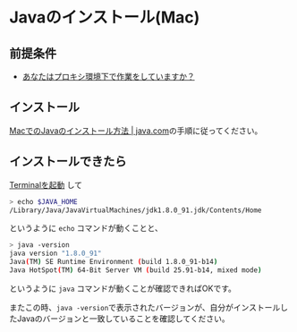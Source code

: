 # Javaのインストール(Mac)

## 前提条件

* [あなたはプロキシ環境下で作業をしていますか？](preparationForMac.md#自分がプロキシ環境下にいるか知っておく)

## インストール

[MacでのJavaのインストール方法 | java.com](https://java.com/ja/download/help/mac_install.xml)の手順に従ってください。

## インストールできたら

[Terminalを起動](tipsForMac.md#Terminalの起動方法) して
```sh
> echo $JAVA_HOME
/Library/Java/JavaVirtualMachines/jdk1.8.0_91.jdk/Contents/Home
```
というように `echo` コマンドが動くことと、
```sh
> java -version
java version "1.8.0_91"
Java(TM) SE Runtime Environment (build 1.8.0_91-b14)
Java HotSpot(TM) 64-Bit Server VM (build 25.91-b14, mixed mode)
```
というように `java` コマンドが動くことが確認できればOKです。

またこの時、`java -version`で表示されたバージョンが、自分がインストールしたJavaのバージョンと一致していることを確認してください。
